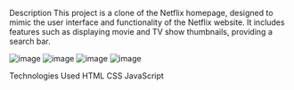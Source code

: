 Description
This project is a clone of the Netflix homepage, designed to mimic the user interface and functionality of the Netflix website. It includes features such as displaying movie and TV show thumbnails, providing a search bar.

![image](https://github.com/Professor0799/Netflix-Homepage-Clone/assets/142179447/03aafe16-9505-4914-be06-2cbb290b0258)
![image](https://github.com/Professor0799/Netflix-Homepage-Clone/assets/142179447/6ae90894-e0b2-4ccb-baf7-66b0091a1af2)
![image](https://github.com/Professor0799/Netflix-Homepage-Clone/assets/142179447/5bb0cd33-3093-4f32-84a5-3910137abbba)
![image](https://github.com/Professor0799/Netflix-Homepage-Clone/assets/142179447/896626d0-9ccd-467c-bb97-47c2e01c8350)


Technologies Used
HTML
CSS
JavaScript
